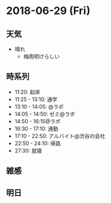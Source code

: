 # 2018-06-29 (Fri)

## 天気

- 晴れ
  - 梅雨明けらしい

## 時系列

- 11:20: 起床
- 11:25 - 13:10: 通学
- 13:10 - 14:05: @ラボ
- 14:05 - 14:50: ゼミ@ラボ
- 14:50 - 16:15@ラボ
- 16:30 - 17:10: 通勤
- 17:10 - 22:50: アルバイト@渋谷の会社
- 22:50 - 24:10: 帰路
- 27:30: 就寝

## 雑感

## 明日

